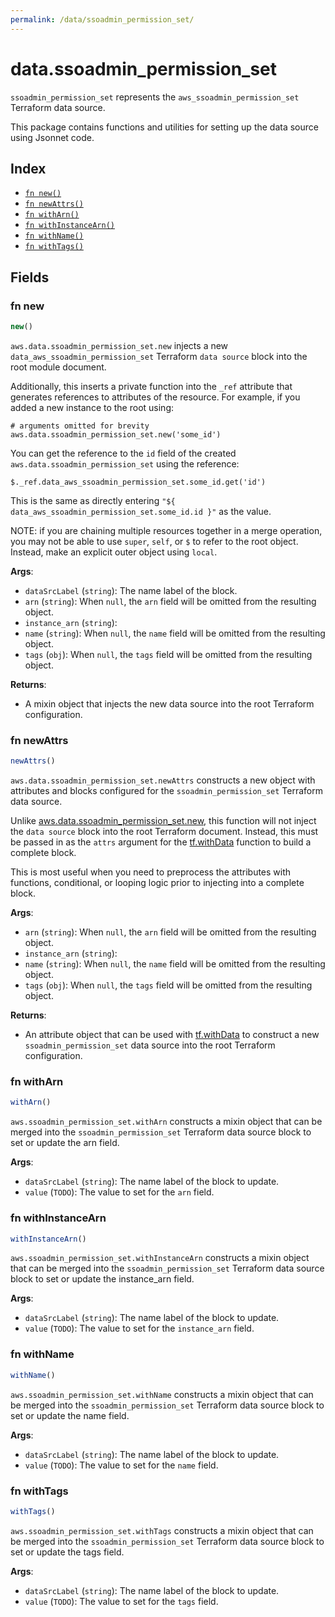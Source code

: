 ```yaml
---
permalink: /data/ssoadmin_permission_set/
---
```


# data.ssoadmin_permission_set

`ssoadmin_permission_set` represents the `aws_ssoadmin_permission_set` Terraform data source.



This package contains functions and utilities for setting up the data source using Jsonnet code.


## Index

* [`fn new()`](#fn-new)
* [`fn newAttrs()`](#fn-newattrs)
* [`fn withArn()`](#fn-witharn)
* [`fn withInstanceArn()`](#fn-withinstancearn)
* [`fn withName()`](#fn-withname)
* [`fn withTags()`](#fn-withtags)

## Fields

### fn new

```ts
new()
```


`aws.data.ssoadmin_permission_set.new` injects a new `data_aws_ssoadmin_permission_set` Terraform `data source`
block into the root module document.

Additionally, this inserts a private function into the `_ref` attribute that generates references to attributes of the
resource. For example, if you added a new instance to the root using:

    # arguments omitted for brevity
    aws.data.ssoadmin_permission_set.new('some_id')

You can get the reference to the `id` field of the created `aws.data.ssoadmin_permission_set` using the reference:

    $._ref.data_aws_ssoadmin_permission_set.some_id.get('id')

This is the same as directly entering `"${ data_aws_ssoadmin_permission_set.some_id.id }"` as the value.

NOTE: if you are chaining multiple resources together in a merge operation, you may not be able to use `super`, `self`,
or `$` to refer to the root object. Instead, make an explicit outer object using `local`.

**Args**:
  - `dataSrcLabel` (`string`): The name label of the block.
  - `arn` (`string`):  When `null`, the `arn` field will be omitted from the resulting object.
  - `instance_arn` (`string`): 
  - `name` (`string`):  When `null`, the `name` field will be omitted from the resulting object.
  - `tags` (`obj`):  When `null`, the `tags` field will be omitted from the resulting object.

**Returns**:
- A mixin object that injects the new data source into the root Terraform configuration.


### fn newAttrs

```ts
newAttrs()
```


`aws.data.ssoadmin_permission_set.newAttrs` constructs a new object with attributes and blocks configured for the `ssoadmin_permission_set`
Terraform data source.

Unlike [aws.data.ssoadmin_permission_set.new](#fn-ssoadminpermissionsetnew), this function will not inject the `data source`
block into the root Terraform document. Instead, this must be passed in as the `attrs` argument for the
[tf.withData](https://github.com/tf-libsonnet/core/tree/main/docs#fn-withdata) function to build a complete block.

This is most useful when you need to preprocess the attributes with functions, conditional, or looping logic prior to
injecting into a complete block.

**Args**:
  - `arn` (`string`):  When `null`, the `arn` field will be omitted from the resulting object.
  - `instance_arn` (`string`): 
  - `name` (`string`):  When `null`, the `name` field will be omitted from the resulting object.
  - `tags` (`obj`):  When `null`, the `tags` field will be omitted from the resulting object.

**Returns**:
  - An attribute object that can be used with [tf.withData](https://github.com/tf-libsonnet/core/tree/main/docs#fn-withdata) to construct a new `ssoadmin_permission_set` data source into the root Terraform configuration.


### fn withArn

```ts
withArn()
```

`aws.ssoadmin_permission_set.withArn` constructs a mixin object that can be merged into the `ssoadmin_permission_set`
Terraform data source block to set or update the arn field.



**Args**:
  - `dataSrcLabel` (`string`): The name label of the block to update.
  - `value` (`TODO`): The value to set for the `arn` field.


### fn withInstanceArn

```ts
withInstanceArn()
```

`aws.ssoadmin_permission_set.withInstanceArn` constructs a mixin object that can be merged into the `ssoadmin_permission_set`
Terraform data source block to set or update the instance_arn field.



**Args**:
  - `dataSrcLabel` (`string`): The name label of the block to update.
  - `value` (`TODO`): The value to set for the `instance_arn` field.


### fn withName

```ts
withName()
```

`aws.ssoadmin_permission_set.withName` constructs a mixin object that can be merged into the `ssoadmin_permission_set`
Terraform data source block to set or update the name field.



**Args**:
  - `dataSrcLabel` (`string`): The name label of the block to update.
  - `value` (`TODO`): The value to set for the `name` field.


### fn withTags

```ts
withTags()
```

`aws.ssoadmin_permission_set.withTags` constructs a mixin object that can be merged into the `ssoadmin_permission_set`
Terraform data source block to set or update the tags field.



**Args**:
  - `dataSrcLabel` (`string`): The name label of the block to update.
  - `value` (`TODO`): The value to set for the `tags` field.
